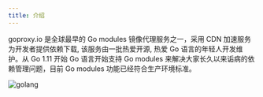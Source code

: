 ```yaml
---
title: 介绍
---
```


goproxy.io 是全球最早的 Go modules 镜像代理服务之一，采用 CDN 加速服务为开发者提供依赖下载, 该服务由一批热爱开源, 热爱 Go 语言的年轻人开发维护。从 Go 1.11 开始 Go 语言开始支持 Go modules 来解决大家长久以来诟病的依赖管理问题，目前 Go modules 功能已经符合生产环境标准。

![golang](/images/golang.jpg)
